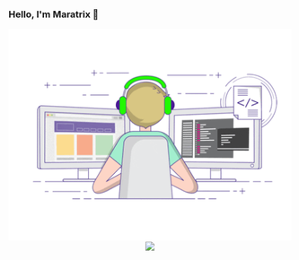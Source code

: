 ### Hello, I'm Maratrix 👋

<p align="center">
  <img align="center" src="https://github.com/maratrixx/maratrixx/raw/master/developer.gif"/>
  <img align="center" src="https://github-profile-trophy.vercel.app/?username=maratrixx&title=MultipleLang,Repositories,Star,Commit,Issue,PullRequest" >
</p>


<!--| <a href="https://github.com/anuraghazra/github-readme-stats"><img align="center" src="https://github-readme-stats.vercel.app/api?username=maratrixx&show_icons=true&include_all_commits=true&theme=buefy&hide_border=true" alt="Anurag's github stats" /></a> | <a href="https://github.com/anuraghazra/github-readme-stats"><img align="center" src="https://github-readme-stats.vercel.app/api/top-langs/?username=maratrixx&layout=compact&theme=buefy&hide_border=true" /></a> |-->
<!--| ------------- | ------------- |-->
